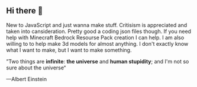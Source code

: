 ## Hi there 👋

<!--
**half-potato-guy/half-potato-guy** is a ✨ _special_ ✨ repository because its `README.md` (this file) appears on your GitHub profile.

Here are some ideas to get you started:

- 🔭 I’m currently working on ...
- 🌱 I’m currently learning ...
- 👯 I’m looking to collaborate on ...
- 🤔 I’m looking for help with ...
- 💬 Ask me about ...
- 📫 How to reach me: ...
- 😄 Pronouns: ...
- ⚡ Fun fact: ...
-->
New to JavaScript and just wanna make stuff. Critisism is appreciated and taken into cansideration. Pretty good a coding json files though. If you need help with Minecraft Bedrock Resourse Pack creation I can help. I am also willing to to help make 3d models for almost anything. I don't exactly know what I want to make, but I want to make something.

”Two things are **infinite**: **the universe** and **human stupidity**; and I'm not so sure about the universe“ 

—Albert Einstein
